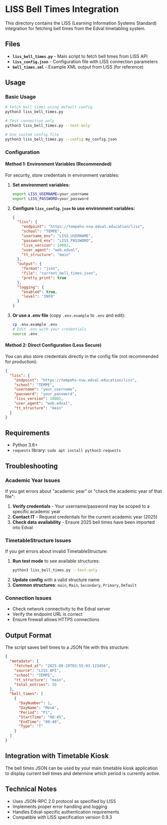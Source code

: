 # LISS Bell Times Integration

This directory contains the LISS (Learning Information Systems Standard) integration for fetching bell times from the Edval timetabling system.

## Files

- **`liss_bell_times.py`** - Main script to fetch bell times from LISS API
- **`liss_config.json`** - Configuration file with LISS connection parameters
- **`bell_times.xml`** - Example XML output from LISS (for reference)

## Usage

### Basic Usage

```bash
# Fetch bell times using default config
python3 liss_bell_times.py

# Test connection only
python3 liss_bell_times.py --test-only

# Use custom config file
python3 liss_bell_times.py --config my_config.json
```

### Configuration

#### Method 1: Environment Variables (Recommended)

For security, store credentials in environment variables:

1. **Set environment variables:**

   ```bash
   export LISS_USERNAME=your_username
   export LISS_PASSWORD=your_password
   ```

2. **Configure `liss_config.json` to use environment variables:**

   ```json
   {
     "liss": {
       "endpoint": "https://tempehs-nsw.edval.education/liss",
       "school": "TEMPE",
       "username_env": "LISS_USERNAME",
       "password_env": "LISS_PASSWORD",
       "liss_version": 10002,
       "user_agent": "web.edval",
       "tt_structure": "main"
     },
     "output": {
       "format": "json",
       "file": "current_bell_times.json",
       "pretty_print": true
     },
     "logging": {
       "enabled": true,
       "level": "INFO"
     }
   }
   ```

3. **Or use a .env file** (copy `.env.example` to `.env` and edit):
   ```bash
   cp .env.example .env
   # Edit .env with your credentials
   source .env
   ```

#### Method 2: Direct Configuration (Less Secure)

You can also store credentials directly in the config file (not recommended for production):

```json
{
  "liss": {
    "endpoint": "https://tempehs-nsw.edval.education/liss",
    "school": "TEMPE",
    "username": "your_username",
    "password": "your_password",
    "liss_version": 10002,
    "user_agent": "web.edval",
    "tt_structure": "main"
  }
}
```

## Requirements

- Python 3.6+
- `requests` library: `sudo apt install python3-requests`

## Troubleshooting

### Academic Year Issues

If you get errors about "academic year" or "check the academic year of that file":

1. **Verify credentials** - Your username/password may be scoped to a specific academic year
2. **Contact IT** - Request credentials for the current academic year (2025)
3. **Check data availability** - Ensure 2025 bell times have been imported into Edval

### TimetableStructure Issues

If you get errors about invalid TimetableStructure:

1. **Run test mode** to see available structures:
   ```bash
   python3 liss_bell_times.py --test-only
   ```
2. **Update config** with a valid structure name
3. **Common structures**: `main`, `Main`, `Secondary`, `Primary`, `Default`

### Connection Issues

- Check network connectivity to the Edval server
- Verify the endpoint URL is correct
- Ensure firewall allows HTTPS connections

## Output Format

The script saves bell times to a JSON file with this structure:

```json
{
  "metadata": {
    "fetched_at": "2025-08-20T03:55:03.123456",
    "source": "LISS API",
    "school": "TEMPE",
    "tt_structure": "main",
    "total_entries": 50
  },
  "bell_times": [
    {
      "DayNumber": 1,
      "DayName": "MonA",
      "Period": "P1",
      "StartTime": "08:45",
      "EndTime": "09:40",
      "Type": "T"
    }
  ]
}
```

## Integration with Timetable Kiosk

The bell times JSON can be used by your main timetable kiosk application to display current bell times and determine which period is currently active.

## Technical Notes

- Uses JSON-RPC 2.0 protocol as specified by LISS
- Implements proper error handling and logging
- Handles Edval-specific authentication requirements
- Compatible with LISS specification version 0.9.3
